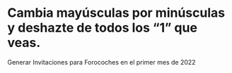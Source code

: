 # Cambia mayúsculas por minúsculas y deshazte de todos los “1” que veas.


Generar Invitaciones para Forocoches en el primer mes de 2022
